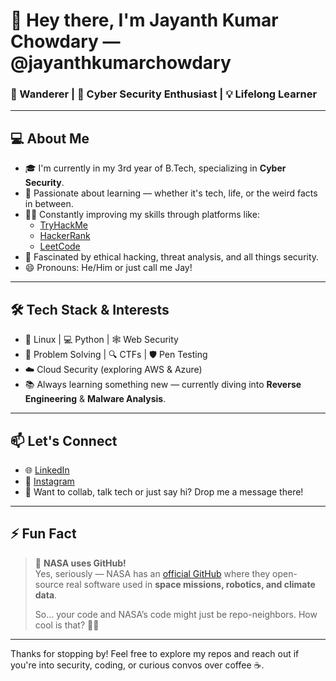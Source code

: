 # 👋 Hey there, I'm Jayanth Kumar Chowdary — @jayanthkumarchowdary  
### 🧭 Wanderer | 🔐 Cyber Security Enthusiast | 💡 Lifelong Learner

---

## 💻 About Me

- 🎓 I'm currently in my 3rd year of B.Tech, specializing in **Cyber Security**.
- 🌱 Passionate about learning — whether it's tech, life, or the weird facts in between.
- 🕵️‍♂️ Constantly improving my skills through platforms like:
  - [TryHackMe](https://tryhackme.com)
  - [HackerRank](https://www.hackerrank.com)
  - [LeetCode](https://leetcode.com)
- 🔐 Fascinated by ethical hacking, threat analysis, and all things security.
- 😄 Pronouns: He/Him or just call me Jay!

---

## 🛠️ Tech Stack & Interests

- 🐧 Linux | 💻 Python | 🕸️ Web Security
- 🧠 Problem Solving | 🔍 CTFs | 🛡️ Pen Testing
- ☁️ Cloud Security (exploring AWS & Azure)
- 📚 Always learning something new — currently diving into **Reverse Engineering** & **Malware Analysis**.

---

## 📫 Let's Connect

- 🌐 [LinkedIn](https://www.linkedin.com/in/jayanth-kumar-chowdary-62b714284)
- 📸 [Instagram](https://www.instagram.com/_mr.chowdary?igsh=ZzFpeWx1Z2pvbnZl)
- 📨 Want to collab, talk tech or just say hi? Drop me a message there!

---

## ⚡ Fun Fact

> 🚀 **NASA uses GitHub!**  
> Yes, seriously — NASA has an [official GitHub](https://github.com/nasa) where they open-source real software used in **space missions, robotics, and climate data**.  
>  
> So… your code and NASA’s code might just be repo-neighbors. How cool is that? 🌌✨

---

Thanks for stopping by! Feel free to explore my repos and reach out if you're into security, coding, or curious convos over coffee ☕.

<!---
jayanthkumarchowdary/jayanthkumarchowdary is a ✨ special ✨ repository because its `README.md` (this file) appears on your GitHub profile.
You can click the Preview link to take a look at your changes.
--->
